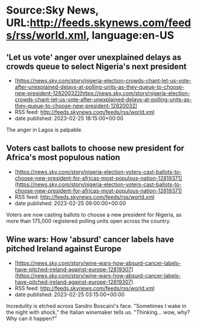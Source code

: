 # Source:Sky News, URL:http://feeds.skynews.com/feeds/rss/world.xml, language:en-US

## 'Let us vote' anger over unexplained delays as crowds queue to select Nigeria's next president
 - [https://news.sky.com/story/nigeria-election-crowds-chant-let-us-vote-after-unexplained-delays-at-polling-units-as-they-queue-to-choose-new-president-12820032](https://news.sky.com/story/nigeria-election-crowds-chant-let-us-vote-after-unexplained-delays-at-polling-units-as-they-queue-to-choose-new-president-12820032)
 - RSS feed: http://feeds.skynews.com/feeds/rss/world.xml
 - date published: 2023-02-25 18:15:00+00:00

The anger in Lagos is palpable.

## Voters cast ballots to choose new president for Africa's most populous nation
 - [https://news.sky.com/story/nigeria-election-voters-cast-ballots-to-choose-new-president-for-africas-most-populous-nation-12819371](https://news.sky.com/story/nigeria-election-voters-cast-ballots-to-choose-new-president-for-africas-most-populous-nation-12819371)
 - RSS feed: http://feeds.skynews.com/feeds/rss/world.xml
 - date published: 2023-02-25 09:00:00+00:00

Voters are now casting ballots to choose a new president for Nigeria, as more than 175,000 registered polling units open across the country.

## Wine wars: How 'absurd' cancer labels have pitched Ireland against Europe
 - [https://news.sky.com/story/wine-wars-how-absurd-cancer-labels-have-pitched-ireland-against-europe-12819307](https://news.sky.com/story/wine-wars-how-absurd-cancer-labels-have-pitched-ireland-against-europe-12819307)
 - RSS feed: http://feeds.skynews.com/feeds/rss/world.xml
 - date published: 2023-02-25 03:15:00+00:00

Incredulity is etched across Sandro Boscaini's face. "Sometimes I wake in the night with shock," the Italian winemaker tells us. "Thinking&#8230; wow, why? Why can it happen?"

